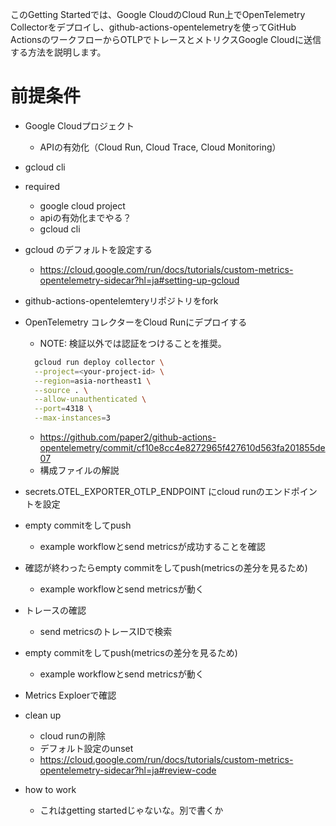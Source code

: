 このGetting Startedでは、Google CloudのCloud Run上でOpenTelemetry
Collectorをデプロイし、github-actions-opentelemetryを使ってGitHub
ActionsのワークフローからOTLPでトレースとメトリクスGoogle
Cloudに送信する方法を説明します。

# 前提条件

- Google Cloudプロジェクト
  - APIの有効化（Cloud Run, Cloud Trace, Cloud Monitoring）
- gcloud cli

- required
  - google cloud project
  - apiの有効化までやる？
  - gcloud cli
- gcloud のデフォルトを設定する
  - https://cloud.google.com/run/docs/tutorials/custom-metrics-opentelemetry-sidecar?hl=ja#setting-up-gcloud
- github-actions-opentelemteryリポジトリをfork
- OpenTelemetry コレクターをCloud Runにデプロイする

  - NOTE: 検証以外では認証をつけることを推奨。

  ```sh
    gcloud run deploy collector \
    --project=<your-project-id> \
    --region=asia-northeast1 \
    --source . \
    --allow-unauthenticated \
    --port=4318 \
    --max-instances=3
  ```

  - https://github.com/paper2/github-actions-opentelemetry/commit/cf10e8cc4e8272965f427610d563fa201855de07
  - 構成ファイルの解説

- secrets.OTEL_EXPORTER_OTLP_ENDPOINT にcloud runのエンドポイントを設定
- empty commitをしてpush
  - example workflowとsend metricsが成功することを確認
- 確認が終わったらempty commitをしてpush(metricsの差分を見るため)
  - example workflowとsend metricsが動く
- トレースの確認
  - send metricsのトレースIDで検索
- empty commitをしてpush(metricsの差分を見るため)
  - example workflowとsend metricsが動く
- Metrics Exploerで確認
- clean up

  - cloud runの削除
  - デフォルト設定のunset
  - https://cloud.google.com/run/docs/tutorials/custom-metrics-opentelemetry-sidecar?hl=ja#review-code

- how to work

  - これはgetting startedじゃないな。別で書くか
